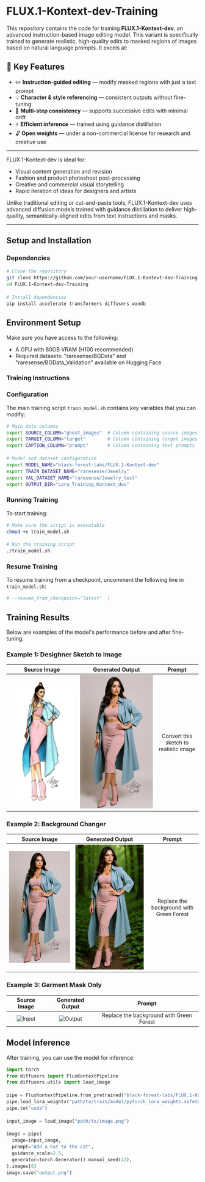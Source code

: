 # FLUX.1-Kontext-dev-Training

This repository contains the code for training **FLUX.1-Kontext-dev**, an advanced instruction-based image editing model. This variant is specifically trained to generate realistic, high-quality edits to masked regions of images based on natural language prompts. It excels at:

## 🧠 Key Features

- ✏️ **Instruction-guided editing** — modify masked regions with just a text prompt  
- 💡 **Character & style referencing** — consistent outputs without fine-tuning  
- 🔁 **Multi-step consistency** — supports successive edits with minimal drift  
- ⚡ **Efficient inference** — trained using guidance distillation  
- 🔓 **Open weights** — under a non-commercial license for research and creative use

---

FLUX.1-Kontext-dev is ideal for:

- Visual content generation and revision  
- Fashion and product photoshoot post-processing  
- Creative and commercial visual storytelling  
- Rapid iteration of ideas for designers and artists

Unlike traditional editing or cut-and-paste tools, FLUX.1-Kontext-dev uses advanced diffusion models trained with guidance distillation to deliver high-quality, semantically-aligned edits from text instructions and masks.

---

## Setup and Installation

### Dependencies

```bash
# Clone the repository
git clone https://github.com/your-username/FLUX.1-Kontext-dev-Training.git
cd FLUX.1-Kontext-dev-Training

# Install dependencies
pip install accelerate transformers diffusers wandb
```
## Environment Setup

Make sure you have access to the following:
- A GPU with 80GB VRAM (H100 recommended)
- Required datasets: "raresense/BGData" and "raresense/BGData_Validation" available on Hugging Face

### Training Instructions

### Configuration

The main training script `train_model.sh` contains key variables that you can modify:

```bash
# Main data columns
export SOURCE_COLUMN="ghost_images"  # Column containing source images
export TARGET_COLUMN="target"        # Column containing target images
export CAPTION_COLUMN="prompt"       # Column containing text prompts

# Model and dataset configuration
export MODEL_NAME="black-forest-labs/FLUX.1-Kontext-dev"
export TRAIN_DATASET_NAME="raresense/Jewelry"
export VAL_DATASET_NAME="raresense/Jewelry_test"
export OUTPUT_DIR="Lora_Training_Kontext_dev"
```

### Running Training

To start training:

```bash
# Make sure the script is executable
chmod +x train_model.sh

# Run the training script
./train_model.sh
```

### Resume Training

To resume training from a checkpoint, uncomment the following line in `train_model.sh`:

```bash
# --resume_from_checkpoint="latest"  \
```

## Training Results

Below are examples of the model's performance before and after fine-tuning.

### Example 1: Desighner Sketch to Image

| Source Image | Generated Output | Prompt |
|:------------:|:---------------------:|:----------------:|
| ![Input](utilities/12728447551bf9ddce4823acfcf98554.jpg) | ![Output](utilities/image_-_2025-07-07T115303.426.webp) | Convert this sketch to realistic image |

### Example 2: Background Changer

| Source Image | Generated Output | Prompt |
|:------------:|:---------------------:|:----------------:|
| ![Input](utilities/image_-_2025-07-07T115303.426.webp) | ![Output](utilities/835c3962-08b6-4357-ab02-7a796d44ed94.jpeg) | Replace the background with Green Forest |

### Example 3: Garment Mask Only

| Source Image | Generated Output | Prompt |
|:------------:|:---------------------:|:----------------:|
| ![Input](images/my-diagram.png) | ![Output](images/my-diagram.png) | Replace the background with Green Forest |

## Model Inference

After training, you can use the model for inference:

```python
import torch
from diffusers import FluxKontextPipeline
from diffusers.utils import load_image

pipe = FluxKontextPipeline.from_pretrained("black-forest-labs/FLUX.1-Kontext-dev", torch_dtype=torch.bfloat16)
pipe.load_lora_weights("path/to/train/model/pytorch_lora_weights.safetensors")
pipe.to("cuda")

input_image = load_image("path/to/image.png")

image = pipe(
  image=input_image,
  prompt="Add a hat to the cat",
  guidance_scale=2.5,
  generator=torch.Generator().manual_seed(42),
).images[0]
image.save("output.png")
